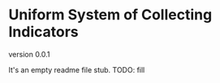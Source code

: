 # Uniform System of Collecting Indicators

version 0.0.1

It's an empty readme file stub.
TODO: fill
